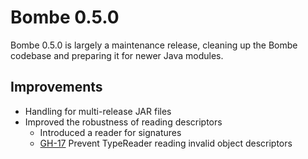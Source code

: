Bombe 0.5.0
===

Bombe 0.5.0 is largely a maintenance release, cleaning up the Bombe codebase and
preparing it for newer Java modules.

## Improvements

- Handling for multi-release JAR files
- Improved the robustness of reading descriptors
  - Introduced a reader for signatures
  - [GH-17] Prevent TypeReader reading invalid object descriptors

[GH-17]: https://github.com/CadixDev/Bombe/issues/17
